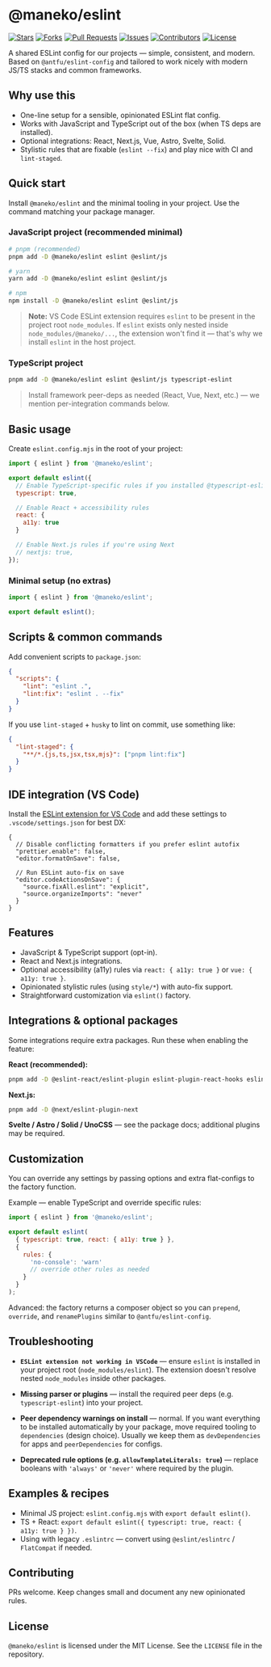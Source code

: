 # @maneko/eslint

[![Stars](https://img.shields.io/github/stars/maneko-org/eslint?style=flat-square&logoColor=white)](https://github.com/maneko-org/eslint/stargazers)
[![Forks](https://img.shields.io/github/forks/maneko-org/eslint?style=flat-square&logoColor=white)](https://github.com/maneko-org/eslint/network/members)
[![Pull Requests](https://img.shields.io/github/issues-pr/maneko-org/eslint?style=flat-square&logoColor=white)](https://github.com/maneko-org/eslint/pulls)
[![Issues](https://img.shields.io/github/issues/maneko-org/eslint?style=flat-square&logoColor=white)](https://github.com/maneko-org/eslint/issues)
[![Contributors](https://img.shields.io/github/contributors/maneko-org/eslint?style=flat-square&logoColor=white)](https://github.com/maneko-org/eslint/graphs/contributors)
[![License](https://img.shields.io/github/license/maneko-org/eslint?style=flat-square&logoColor=white)](https://github.com/maneko-org/eslint/blob/main/LICENSE)

A shared ESLint config for our projects — simple, consistent, and modern. Based on `@antfu/eslint-config` and tailored to work nicely with modern JS/TS stacks and common frameworks.

## Why use this

- One-line setup for a sensible, opinionated ESLint flat config.
- Works with JavaScript and TypeScript out of the box (when TS deps are installed).
- Optional integrations: React, Next.js, Vue, Astro, Svelte, Solid.
- Stylistic rules that are fixable (`eslint --fix`) and play nice with CI and `lint-staged`.

## Quick start

Install `@maneko/eslint` and the minimal tooling in your project. Use the command matching your package manager.

### JavaScript project (recommended minimal)

```bash
# pnpm (recommended)
pnpm add -D @maneko/eslint eslint @eslint/js

# yarn
yarn add -D @maneko/eslint eslint @eslint/js

# npm
npm install -D @maneko/eslint eslint @eslint/js
```

> **Note:** VS Code ESLint extension requires `eslint` to be present in the project root `node_modules`. If `eslint` exists only nested inside `node_modules/@maneko/...`, the extension won't find it — that's why we install `eslint` in the host project.

### TypeScript project

```bash
pnpm add -D @maneko/eslint eslint @eslint/js typescript-eslint
```

> Install framework peer-deps as needed (React, Vue, Next, etc.) — we mention per-integration commands below.

## Basic usage

Create `eslint.config.mjs` in the root of your project:

```js
import { eslint } from '@maneko/eslint';

export default eslint({
  // Enable TypeScript-specific rules if you installed @typescript-eslint
  typescript: true,

  // Enable React + accessibility rules
  react: {
    a11y: true
  }

  // Enable Next.js rules if you're using Next
  // nextjs: true,
});
```

### Minimal setup (no extras)

```js
import { eslint } from '@maneko/eslint';

export default eslint();
```

## Scripts & common commands

Add convenient scripts to `package.json`:

```json
{
  "scripts": {
    "lint": "eslint .",
    "lint:fix": "eslint . --fix"
  }
}
```

If you use `lint-staged` + `husky` to lint on commit, use something like:

```json
{
  "lint-staged": {
    "**/*.{js,ts,jsx,tsx,mjs}": ["pnpm lint:fix"]
  }
}
```

## IDE integration (VS Code)

Install the [ESLint extension for VS Code](https://marketplace.visualstudio.com/items/itemName=dbaeumer.vscode-eslint) and add these settings to `.vscode/settings.json` for best DX:

```jsonc
{
  // Disable conflicting formatters if you prefer eslint autofix
  "prettier.enable": false,
  "editor.formatOnSave": false,

  // Run ESLint auto-fix on save
  "editor.codeActionsOnSave": {
    "source.fixAll.eslint": "explicit",
    "source.organizeImports": "never"
  }
}
```

## Features

- JavaScript & TypeScript support (opt-in).
- React and Next.js integrations.
- Optional accessibility (a11y) rules via `react: { a11y: true }` or `vue: { a11y: true }`.
- Opinionated stylistic rules (using `style/*`) with auto-fix support.
- Straightforward customization via `eslint()` factory.

## Integrations & optional packages

Some integrations require extra packages. Run these when enabling the feature:

**React (recommended):**

```bash
pnpm add -D @eslint-react/eslint-plugin eslint-plugin-react-hooks eslint-plugin-react-refresh
```

**Next.js:**

```bash
pnpm add -D @next/eslint-plugin-next
```

**Svelte / Astro / Solid / UnoCSS** — see the package docs; additional plugins may be required.

## Customization

You can override any settings by passing options and extra flat-configs to the factory function.

Example — enable TypeScript and override specific rules:

```js
import { eslint } from '@maneko/eslint';

export default eslint(
  { typescript: true, react: { a11y: true } },
  {
    rules: {
      'no-console': 'warn'
      // override other rules as needed
    }
  }
);
```

Advanced: the factory returns a composer object so you can `prepend`, `override`, and `renamePlugins` similar to `@antfu/eslint-config`.

## Troubleshooting

- **`ESLint extension not working in VSCode`** — ensure `eslint` is installed in your project root (`node_modules/eslint`). The extension doesn't resolve nested `node_modules` inside other packages.

- **Missing parser or plugins** — install the required peer deps (e.g. `typescript-eslint`) into your project.

- **Peer dependency warnings on install** — normal. If you want everything to be installed automatically by your package, move required tooling to `dependencies` (design choice). Usually we keep them as `devDependencies` for apps and `peerDependencies` for configs.

- **Deprecated rule options (e.g. `allowTemplateLiterals: true`)** — replace booleans with `'always'` or `'never'` where required by the plugin.

## Examples & recipes

- Minimal JS project: `eslint.config.mjs` with `export default eslint()`.
- TS + React: `export default eslint({ typescript: true, react: { a11y: true } })`.
- Using with legacy `.eslintrc` — convert using `@eslint/eslintrc` / `FlatCompat` if needed.

## Contributing

PRs welcome. Keep changes small and document any new opinionated rules.

## License

`@maneko/eslint` is licensed under the MIT License. See the `LICENSE` file in the repository.
